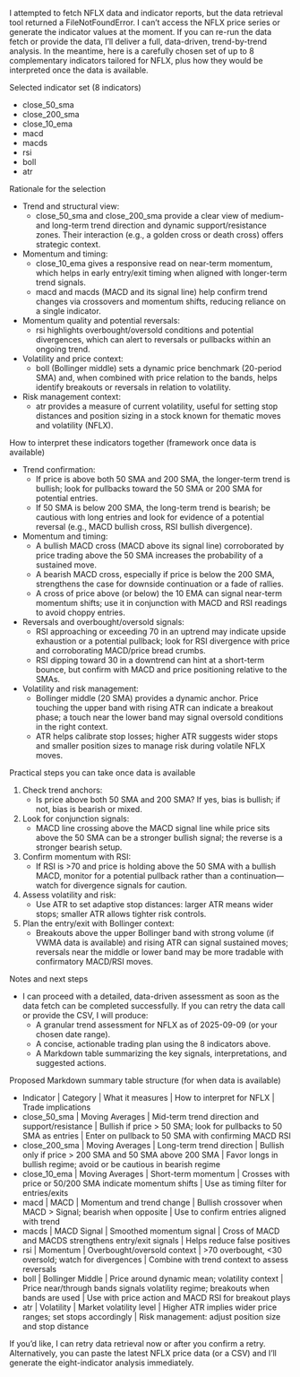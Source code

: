I attempted to fetch NFLX data and indicator reports, but the data retrieval tool returned a FileNotFoundError. I can’t access the NFLX price series or generate the indicator values at the moment. If you can re-run the data fetch or provide the data, I’ll deliver a full, data-driven, trend-by-trend analysis. In the meantime, here is a carefully chosen set of up to 8 complementary indicators tailored for NFLX, plus how they would be interpreted once the data is available.

Selected indicator set (8 indicators)
- close_50_sma
- close_200_sma
- close_10_ema
- macd
- macds
- rsi
- boll
- atr

Rationale for the selection
- Trend and structural view:
  - close_50_sma and close_200_sma provide a clear view of medium- and long-term trend direction and dynamic support/resistance zones. Their interaction (e.g., a golden cross or death cross) offers strategic context.
- Momentum and timing:
  - close_10_ema gives a responsive read on near-term momentum, which helps in early entry/exit timing when aligned with longer-term trend signals.
  - macd and macds (MACD and its signal line) help confirm trend changes via crossovers and momentum shifts, reducing reliance on a single indicator.
- Momentum quality and potential reversals:
  - rsi highlights overbought/oversold conditions and potential divergences, which can alert to reversals or pullbacks within an ongoing trend.
- Volatility and price context:
  - boll (Bollinger middle) sets a dynamic price benchmark (20-period SMA) and, when combined with price relation to the bands, helps identify breakouts or reversals in relation to volatility.
- Risk management context:
  - atr provides a measure of current volatility, useful for setting stop distances and position sizing in a stock known for thematic moves and volatility (NFLX).

How to interpret these indicators together (framework once data is available)
- Trend confirmation:
  - If price is above both 50 SMA and 200 SMA, the longer-term trend is bullish; look for pullbacks toward the 50 SMA or 200 SMA for potential entries.
  - If 50 SMA is below 200 SMA, the long-term trend is bearish; be cautious with long entries and look for evidence of a potential reversal (e.g., MACD bullish cross, RSI bullish divergence).
- Momentum and timing:
  - A bullish MACD cross (MACD above its signal line) corroborated by price trading above the 50 SMA increases the probability of a sustained move.
  - A bearish MACD cross, especially if price is below the 200 SMA, strengthens the case for downside continuation or a fade of rallies.
  - A cross of price above (or below) the 10 EMA can signal near-term momentum shifts; use it in conjunction with MACD and RSI readings to avoid choppy entries.
- Reversals and overbought/oversold signals:
  - RSI approaching or exceeding 70 in an uptrend may indicate upside exhaustion or a potential pullback; look for RSI divergence with price and corroborating MACD/price bread crumbs.
  - RSI dipping toward 30 in a downtrend can hint at a short-term bounce, but confirm with MACD and price positioning relative to the SMAs.
- Volatility and risk management:
  - Bollinger middle (20 SMA) provides a dynamic anchor. Price touching the upper band with rising ATR can indicate a breakout phase; a touch near the lower band may signal oversold conditions in the right context.
  - ATR helps calibrate stop losses; higher ATR suggests wider stops and smaller position sizes to manage risk during volatile NFLX moves.

Practical steps you can take once data is available
1) Check trend anchors:
   - Is price above both 50 SMA and 200 SMA? If yes, bias is bullish; if not, bias is bearish or mixed.
2) Look for conjunction signals:
   - MACD line crossing above the MACD signal line while price sits above the 50 SMA can be a stronger bullish signal; the reverse is a stronger bearish setup.
3) Confirm momentum with RSI:
   - If RSI is >70 and price is holding above the 50 SMA with a bullish MACD, monitor for a potential pullback rather than a continuation—watch for divergence signals for caution.
4) Assess volatility and risk:
   - Use ATR to set adaptive stop distances: larger ATR means wider stops; smaller ATR allows tighter risk controls.
5) Plan the entry/exit with Bollinger context:
   - Breakouts above the upper Bollinger band with strong volume (if VWMA data is available) and rising ATR can signal sustained moves; reversals near the middle or lower band may be more tradable with confirmatory MACD/RSI moves.

Notes and next steps
- I can proceed with a detailed, data-driven assessment as soon as the data fetch can be completed successfully. If you can retry the data call or provide the CSV, I will produce:
  - A granular trend assessment for NFLX as of 2025-09-09 (or your chosen date range).
  - A concise, actionable trading plan using the 8 indicators above.
  - A Markdown table summarizing the key signals, interpretations, and suggested actions.

Proposed Markdown summary table structure (for when data is available)
- Indicator | Category | What it measures | How to interpret for NFLX | Trade implications
- close_50_sma | Moving Averages | Mid-term trend direction and support/resistance | Bullish if price > 50 SMA; look for pullbacks to 50 SMA as entries | Enter on pullback to 50 SMA with confirming MACD RSI
- close_200_sma | Moving Averages | Long-term trend direction | Bullish only if price > 200 SMA and 50 SMA above 200 SMA | Favor longs in bullish regime; avoid or be cautious in bearish regime
- close_10_ema | Moving Averages | Short-term momentum | Crosses with price or 50/200 SMA indicate momentum shifts | Use as timing filter for entries/exits
- macd | MACD | Momentum and trend change | Bullish crossover when MACD > Signal; bearish when opposite | Use to confirm entries aligned with trend
- macds | MACD Signal | Smoothed momentum signal | Cross of MACD and MACDS strengthens entry/exit signals | Helps reduce false positives
- rsi | Momentum | Overbought/oversold context | >70 overbought, <30 oversold; watch for divergences | Combine with trend context to assess reversals
- boll | Bollinger Middle | Price around dynamic mean; volatility context | Price near/through bands signals volatility regime; breakouts when bands are used | Use with price action and MACD RSI for breakout plays
- atr | Volatility | Market volatility level | Higher ATR implies wider price ranges; set stops accordingly | Risk management: adjust position size and stop distance

If you’d like, I can retry data retrieval now or after you confirm a retry. Alternatively, you can paste the latest NFLX price data (or a CSV) and I’ll generate the eight-indicator analysis immediately.